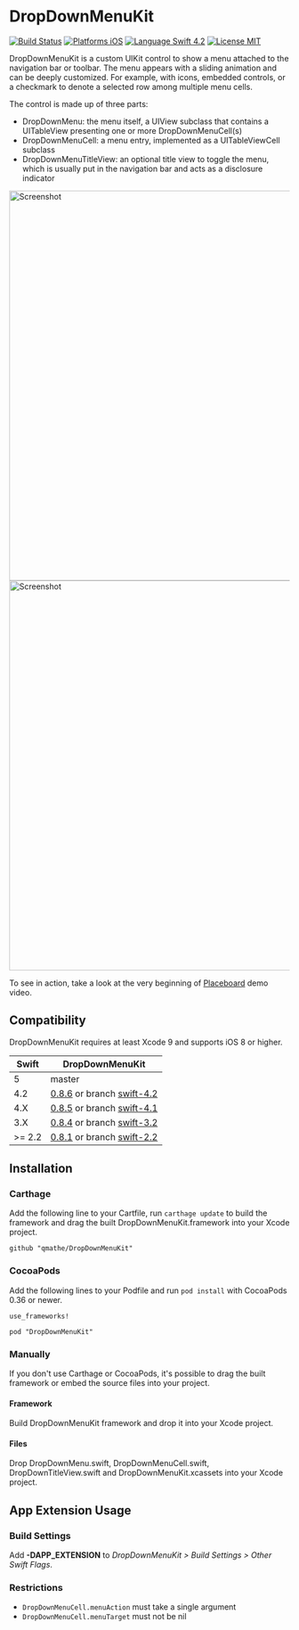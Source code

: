 DropDownMenuKit
===============

[![Build Status](https://travis-ci.org/qmathe/DropDownMenuKit.svg?branch=master)](https://travis-ci.org/qmathe/DropDownMenuKit)
[![Platforms iOS](https://img.shields.io/badge/Platforms-iOS-lightgray.svg?style=flat)](http://www.apple.com)
[![Language Swift 4.2](https://img.shields.io/badge/Language-Swift%204.2-orange.svg?style=flat)](https://swift.org)
[![License MIT](https://img.shields.io/badge/license-MIT-blue.svg?style=flat)](https://github.com/qmathe/DropDownMenuKit/LICENSE)

DropDownMenuKit is a custom UIKit control to show a menu attached to the navigation bar or toolbar. The menu appears with a sliding animation and can be deeply customized. For example, with icons, embedded controls, or a checkmark to denote a selected row among multiple menu cells.

The control is made up of three parts: 

- DropDownMenu: the menu itself, a UIView subclass that contains a UITableView presenting one or more DropDownMenuCell(s)
- DropDownMenuCell: a menu entry, implemented as a UITableViewCell subclass
- DropDownMenuTitleView: an optional title view to toggle the menu, which is usually put in the navigation bar and acts as a disclosure indicator

<img src="http://www.quentinmathe.com/github/DropDownMenuKit/Place%20List%20Action%20Menu%20-%20iPhone%205.png" height="700" alt="Screenshot" />
<img src="http://www.quentinmathe.com/github/DropDownMenuKit/App%20History%20Menu%20-%20iPhone%205.png" height="700" alt="Screenshot" />

To see in action, take a look at the very beginning of [Placeboard](http://www.placeboardapp.com) demo video.

Compatibility
-------------

DropDownMenuKit requires at least Xcode 9 and supports iOS 8 or higher.

| Swift   | DropDownMenuKit                                                                                                                                                                                                                            |
| ------- |  ---------------------------------------------------------------------------------------------------------------------------------------------------------------------------------  |
| 5         | master                                                                                                                                                                                                                                               |
| 4.2      | [0.8.6](https://github.com/qmathe/DropDownMenuKit/releases/tag/0.8.6) or branch [swift-4.2](https://github.com/qmathe/DropDownMenuKit/tree/swift-4.2) |
| 4.X      | [0.8.5](https://github.com/qmathe/DropDownMenuKit/releases/tag/0.8.5) or branch [swift-4.1](https://github.com/qmathe/DropDownMenuKit/tree/swift-4.1) |
| 3.X      | [0.8.4](https://github.com/qmathe/DropDownMenuKit/releases/tag/0.8.4) or branch [swift-3.2](https://github.com/qmathe/DropDownMenuKit/tree/swift-3.2) |
| >= 2.2 | [0.8.1](https://github.com/qmathe/DropDownMenuKit/releases/tag/0.8.1) or branch [swift-2.2](https://github.com/qmathe/DropDownMenuKit/tree/swift-2.2) |

Installation
------------

### Carthage

Add the following line to your Cartfile, run `carthage update` to build the framework and drag the built DropDownMenuKit.framework into your Xcode project.

    github "qmathe/DropDownMenuKit"
	
### CocoaPods

Add the following lines to your Podfile and run `pod install` with CocoaPods 0.36 or newer.

	use_frameworks!
	
	pod "DropDownMenuKit"

### Manually

If you don't use Carthage or CocoaPods, it's possible to drag the built framework or embed the source files into your project.

#### Framework

Build DropDownMenuKit framework and drop it into your Xcode project.

#### Files

Drop DropDownMenu.swift, DropDownMenuCell.swift, DropDownTitleView.swift and DropDownMenuKit.xcassets into your Xcode project.


App Extension Usage
-------------------------

### Build Settings

Add **-DAPP_EXTENSION** to _DropDownMenuKit > Build Settings > Other Swift Flags_.

### Restrictions

- `DropDownMenuCell.menuAction` must take a single argument
- `DropDownMenuCell.menuTarget` must not be nil
